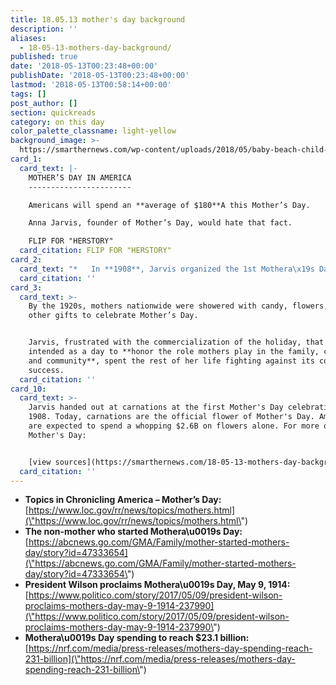 ```yaml
---
title: 18.05.13 mother's day background
description: ''
aliases:
  - 18-05-13-mothers-day-background/
published: true
date: '2018-05-13T00:23:48+00:00'
publishDate: '2018-05-13T00:23:48+00:00'
lastmod: '2018-05-13T00:58:14+00:00'
tags: []
post_author: []
section: quickreads
category: on this day
color_palette_classname: light-yellow
background_image: >-
  https://smarthernews.com/wp-content/uploads/2018/05/baby-beach-child-51953-scaled.jpg
card_1:
  card_text: |-
    MOTHER’S DAY IN AMERICA
    -----------------------

    Americans will spend an **average of $180**A this Mother’s Day.

    Anna Jarvis, founder of Mother’s Day, would hate that fact.

    FLIP FOR "HERSTORY"
  card_citation: FLIP FOR "HERSTORY"
card_2:
  card_text: "*   In **1908**, Jarvis organized the 1st Mothera\x19s Day in West Virginia to honor her late mom who organized “Mothersa\x19 Work Days” to improve women’s working conditions.\n*   By **1910, West Virginia made it a holiday**, other states followed.\n*   In 1914, **Congress declared the 2nd Sunday in May** (anniversary of Jarvis’ mom’s death) **as Mother’s Day**."
  card_citation: ''
card_3:
  card_text: >-
    By the 1920s, mothers nationwide were showered with candy, flowers, cards, &
    other gifts to celebrate Mother’s Day.


    Jarvis, frustrated with the commercialization of the holiday, that she
    intended as a day to **honor the role mothers play in the family, church,
    and community**, spent the rest of her life fighting against its commercial
    success.
  card_citation: ''
card_10:
  card_text: >-
    Jarvis handed out at carnations at the first Mother's Day celebration in
    1908. Today, carnations are the official flower of Mother's Day. Americans
    are expected to spend a whopping $2.6B on flowers alone. For more on
    Mother's Day:


    [view sources](https://smarthernews.com/18-05-13-mothers-day-background/)
  card_citation: ''
---
```

*   **Topics in Chronicling America – Mother’s Day:** [https://www.loc.gov/rr/news/topics/mothers.html](\"https://www.loc.gov/rr/news/topics/mothers.html\")
*   **The non-mother who started Mothera\\u0019s Day:** [https://abcnews.go.com/GMA/Family/mother-started-mothers-day/story?id=47333654](\"https://abcnews.go.com/GMA/Family/mother-started-mothers-day/story?id=47333654\")
*   **President Wilson proclaims Mothera\\u0019s Day, May 9, 1914:** [https://www.politico.com/story/2017/05/09/president-wilson-proclaims-mothers-day-may-9-1914-237990](\"https://www.politico.com/story/2017/05/09/president-wilson-proclaims-mothers-day-may-9-1914-237990\")
*   **Mothera\\u0019s Day spending to reach $23.1 billion:** [https://nrf.com/media/press-releases/mothers-day-spending-reach-231-billion](\"https://nrf.com/media/press-releases/mothers-day-spending-reach-231-billion\")